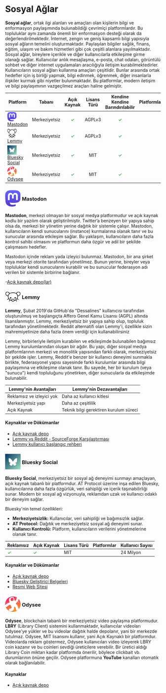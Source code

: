<!-- NOTLAR
 - Tablo eklemeyi unutmayın
 - Uygun görseller eklemeyi unutmayın.
 - İçerik kuralları ve ekleme yapmak sayfalarını ziyaret edebilirsiniz -->

# Sosyal Ağlar

**Sosyal ağlar**, ortak ilgi alanları ve amaçları olan kişilerin bilgi ve enformasyon paylaşımında bulunabildiği çevrimiçi platformlardır. Bu topluluklar aynı zamanda önemli bir enformasyon desteği olarak da değerlendirilmektedir.
İnternet, zengin ve geniş kapsamlı bilgi yapısıyla sosyal ağların temelini oluşturmaktadır. Paylaşılan bilgiler sağlık, finans, eğitim, ulaşım ve bakım hizmetleri gibi çok çeşitli alanlara yayılmaktadır.
Sosyal ağlar, bireylere içerikle ve diğer kullanıcılarla etkileşime girme olanağı sağlar. Kullanıcılar anlık mesajlaşma, e-posta, chat odaları, görüntülü sohbet ve diğer internet uygulamaları aracılığıyla iletişim kurabilmektedirler.
Kullanıcıların sosyal ağları kullanma amaçları çeşitlidir. Bunlar arasında ortak hedefler için iş birliği yapmak, bilgi edinmek, öğrenmek, diğer insanlarla ilişkiler kurmak gibi niyetler bulunmaktadır.
Bu platformlar, modern iletişim ve bilgi paylaşımının vazgeçilmez araçları haline gelmiştir.

| Platform | Tabanı | Açık Kaynak | Lisans Türü | Kendine Kendine Barındırılabilir | Platformlar |
| --- | :---: | :---: | :---: | :---: | :---: |
| <img src="docs/images/mastodon-icon.svg" alt="Mastodon" style="width: 30px; height: 30px; vertical-align: middle; display: inline-block;"> <span style="vertical-align: middle; display: inline-block;"> [Mastodon](https://joinmastodon.org/) </span> | Merkeziyetsiz | <span style="color: green;">✓</span> | AGPLv3 | <span style="color: green;">✓</span> | <i class="fa-solid fa-globe"></i> <i class="fa-brands fa-android"></i> <i class="fa-brands fa-app-store-ios"></i> |
| <img src="docs/images/lemmy_icon.png" alt="Lemmy" style="width: 30px; height: 30px; vertical-align: middle; display: inline-block;"> <span style="vertical-align: middle; display: inline-block;"> [Lemmy](https://join-lemmy.org/) </span> | Merkeziyetsiz | <span style="color: green;">✓</span> | AGPLv3 | <span style="color: green;">✓</span> | <i class="fa-solid fa-globe"></i> <i class="fa-brands fa-android"></i> <i class="fa-brands fa-app-store-ios"></i> |
| <img src="https://github.com/bluesky-social/social-app/blob/main/assets/app-icons/android_icon_core_aurora.png?raw=true" alt="Bluesky" style="width: 30px; height: 30px; vertical-align: middle; display: inline-block;"> <span style="vertical-align: middle; display: inline-block;"> [Bluesky Social](https://bsky.app/) </span> | Merkeziyetsiz | <span style="color: green;">✓</span> | MIT | <span style="color: green;">✓</span> | <i class="fa-solid fa-globe"></i> <i class="fa-brands fa-android"></i> <i class="fa-brands fa-app-store-ios"></i> |
| <img src="docs/images/odyseelogo.png" alt="Odysee" style="width: 30px; height: 30px; vertical-align: middle; display: inline-block;"> <span style="vertical-align: middle; display: inline-block;"> [Odysee](odysee.com) </span> | Merkeziyetsiz | <span style="color: green;">✓</span> | MIT | <span style="color: green;">✓</span> | <i class="fa-solid fa-globe"></i> <i class="fa-brands fa-android"></i> <i class="fa-brands fa-app-store-ios"></i> |

### <span style="display: inline-block; vertical-align: middle;"><img src="docs/images/mastodon-icon.svg" alt="Mastodon" style="width: 50px; height: auto;"> </span> <span style="display: inline-block; vertical-align: middle;"> Mastodon

**Mastodon**, merkezi olmayan bir sosyal medya platformudur ve açık kaynak kodlu bir yazılım olarak geliştirilmiştir. Twitter’a benzeyen bir yapıya sahip olsa da, merkezi bir yönetim yerine dağıtık bir sistemle çalışır. Mastodon, kullanıcıların kendi sunucularını (instance) kurmalarına olanak tanır ve bu sunucular arasında etkileşim sağlar. Bu yaklaşım, kullanıcıların daha fazla kontrol sahibi olmasını ve platformun daha özgür ve adil bir şekilde çalışmasını hedefler.

Mastodon içinde reklam yada izleyici bulunmaz. Mastodon, bir ana şirket veya merkezi otorite tarafından yönetilmez. Bunun yerine, bireyler veya topluluklar kendi sunucularını kurabilir ve bu sunucular federasyon adı verilen bir sistemle birbirine bağlanır.

-[Açık kaynak depo(lar)](https://github.com/mastodon)

### <span style="display: inline-block; vertical-align: middle;"><img src="docs/images/lemmy_icon.png" alt="Lemmy" style="width: 50px; height: auto;"> </span> <span style="display: inline-block; vertical-align: middle;"> Lemmy

**Lemmy**, Şubat 2019'da GitHub'da "Dessalines" kullanıcısı tarafından oluşturulmuş ve başlangıçta Affero Genel Kamu Lisansı (AGPL) altında lisanslanmıştır. Lemmy, merkeziyetsiz bir yapıya sahip olup, topluluk tarafından yönetilmektedir. Reddit alternatifi olan Lemmy'i, özellikle sizin mahremiyetinize daha fazla önem verdiği için kullanabilirsiniz

Lemmy, birbirleriyle iletişim kurabilen ve etkileşimde bulunabilen bağımsız Lemmy kurulumlarından oluşan bir ağdır. Bu yapı, diğer sosyal medya platformlarının merkezi ve monolitik yapısından farklı olarak, merkeziyetsiz bir şekilde işler. Lemmy, Reddit'e benzer bir kullanıcı deneyimi sunmakla birlikte, federasyonel yapısı sayesinde farklı kurulumlar arasında bilgi paylaşımına ve etkileşime olanak tanır. Bu sayede, her bir kurulum (veya "sunucu") kendi topluluğunu yönetirken, diğer sunucularla da etkileşimde bulunabilir.

| **Lemmy'nin Avantajları** | **Lemmy'nin Dezavantajları** |
| --- | --- |
| Reklamsız ve izleyici yok | Daha az kullanıcı kitlesi |
| Merkeziyetsiz yapı | Daha az çeşitlilik |
| Açık Kaynak | Teknik bilgi gerektiren kurulum süreci |

#### Kaynaklar ve Dökümanlar

- [Açık kaynak depo](https://github.com/LemmyNet/lemmy)
- [Lemmy vs Reddit - SourceForge Karşılaştırması](https://sourceforge.net/software/compare/Lemmy-vs-Reddit/)
- [Lemmy kullanıcı başlangıç rehberi](https://join-lemmy.org/docs/users/01-getting-started.html)

### <span style="display: inline-block; vertical-align: middle;"><img src="https://github.com/bluesky-social/social-app/blob/main/assets/app-icons/android_icon_core_aurora.png?raw=true" alt="Bluesky" style="width: 50px; height: auto;"> </span> <span style="display: inline-block; vertical-align: middle;"> Bluesky Social

**Bluesky Social**, merkeziyetsiz bir sosyal ağ deneyimi sunmayı amaçlayan, açık kaynak tabanlı bir platformdur. AT Protocol üzerine inşa edilen Bluesky, kullanıcılarına daha fazla özgürlük, veri sahipliği ve içerik taşınabilirliği sunar. Modern bir sosyal ağ vizyonuyla, reklamdan uzak ve kullanıcı odaklı bir deneyim sağlar.

Bluesky'nin temel özellikleri:

- **Merkeziyetsizlik:** Kullanıcılar, veri sahipliği ve bağımsızlık sağlar.
- **AT Protocol:** Dağıtık ve merkeziyetsiz sosyal ağ deneyimi sunar.
- **Kullanıcı Kontrolü:** Platform, kullanıcıların verilerini yönetmelerine olanak tanır.

| Reklamsız | Açık Kaynak | Lisans Türü | Platformlar | Kullanıcı Sayısı |
| --- | --- | --- | --- | --- |
| <span style="color: green;">✓</span> | <span style="color: green;">✓</span> | MIT | <i class="fa-solid fa-globe"></i> <i class="fa-brands fa-android"></i> <i class="fa-brands fa-app-store-ios"></i> | 24 Milyon |

#### Kaynaklar ve Dökümanlar

- [Açık kaynak depo](https://github.com/bluesky-social/social-app)
- [Bluesky Geliştirici Belgeleri](https://atproto.com/)
- [Resmi Web Sitesi](https://bsky.app/)


### <span style="display: inline-block; vertical-align: middle;"><img src="docs/images/odyseelogo.png" alt="Odysee" style="width: 50px; height: auto;"> </span> <span style="display: inline-block; vertical-align: middle;"> Odysee

**Odysee**, blockchain tabanlı bir merkeziyetsiz video paylaşma platformudur. **LBRY** (Library Client) sistemini kullanmaktadır, kullanıcılar videoları Odysee'ye yükler ve bu videolar dağıtık halde depolanır, yani bir merkezde tutulmaz. Odysee, MIT lisansını kullanır, yani Açık Kaynaklı bir platformdur. Videolarda reklam göstermez, Odysee kullanıcıları video izleyerek LBRY coin kazanır ve bu coinleri sevdiği üreticilere verebilir. Bir üretici aldığı Library Coin miktarı kadar platformda önerilir, böylece clickbait vb. durumlarının önüne geçilir. Odysee platformuna **YouTube** kanalları otomatik olarak bağlanılabilir.

#### Kaynaklar

- [Açık kaynak depo](https://github.com/OdyseeTeam/odysee-frontend)

